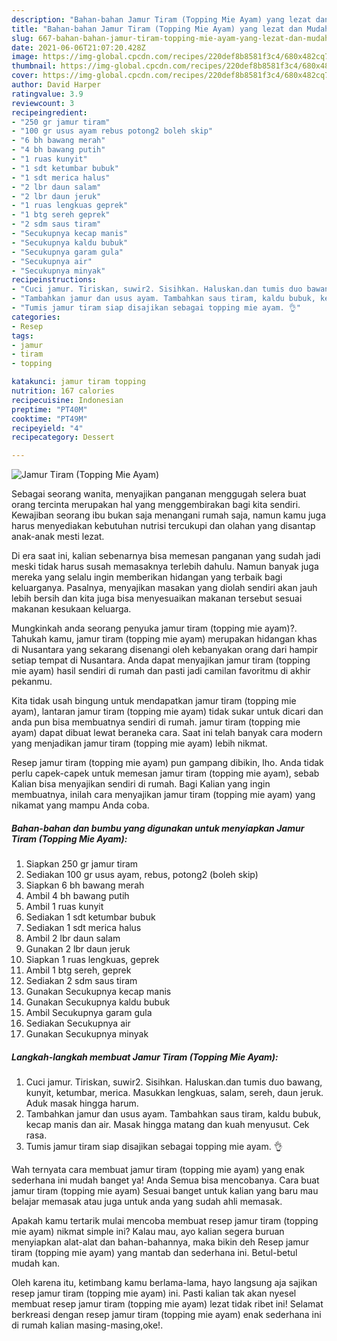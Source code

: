 ```yaml
---
description: "Bahan-bahan Jamur Tiram (Topping Mie Ayam) yang lezat dan Mudah Dibuat"
title: "Bahan-bahan Jamur Tiram (Topping Mie Ayam) yang lezat dan Mudah Dibuat"
slug: 667-bahan-bahan-jamur-tiram-topping-mie-ayam-yang-lezat-dan-mudah-dibuat
date: 2021-06-06T21:07:20.428Z
image: https://img-global.cpcdn.com/recipes/220def8b8581f3c4/680x482cq70/jamur-tiram-topping-mie-ayam-foto-resep-utama.jpg
thumbnail: https://img-global.cpcdn.com/recipes/220def8b8581f3c4/680x482cq70/jamur-tiram-topping-mie-ayam-foto-resep-utama.jpg
cover: https://img-global.cpcdn.com/recipes/220def8b8581f3c4/680x482cq70/jamur-tiram-topping-mie-ayam-foto-resep-utama.jpg
author: David Harper
ratingvalue: 3.9
reviewcount: 3
recipeingredient:
- "250 gr jamur tiram"
- "100 gr usus ayam rebus potong2 boleh skip"
- "6 bh bawang merah"
- "4 bh bawang putih"
- "1 ruas kunyit"
- "1 sdt ketumbar bubuk"
- "1 sdt merica halus"
- "2 lbr daun salam"
- "2 lbr daun jeruk"
- "1 ruas lengkuas geprek"
- "1 btg sereh geprek"
- "2 sdm saus tiram"
- "Secukupnya kecap manis"
- "Secukupnya kaldu bubuk"
- "Secukupnya garam gula"
- "Secukupnya air"
- "Secukupnya minyak"
recipeinstructions:
- "Cuci jamur. Tiriskan, suwir2. Sisihkan. Haluskan.dan tumis duo bawang, kunyit, ketumbar, merica. Masukkan lengkuas, salam, sereh, daun jeruk. Aduk masak hingga harum."
- "Tambahkan jamur dan usus ayam. Tambahkan saus tiram, kaldu bubuk, kecap manis dan air. Masak hingga matang dan kuah menyusut. Cek rasa."
- "Tumis jamur tiram siap disajikan sebagai topping mie ayam. 👌"
categories:
- Resep
tags:
- jamur
- tiram
- topping

katakunci: jamur tiram topping 
nutrition: 167 calories
recipecuisine: Indonesian
preptime: "PT40M"
cooktime: "PT49M"
recipeyield: "4"
recipecategory: Dessert

---
```



![Jamur Tiram (Topping Mie Ayam)](https://img-global.cpcdn.com/recipes/220def8b8581f3c4/680x482cq70/jamur-tiram-topping-mie-ayam-foto-resep-utama.jpg)

Sebagai seorang wanita, menyajikan panganan menggugah selera buat orang tercinta merupakan hal yang menggembirakan bagi kita sendiri. Kewajiban seorang ibu bukan saja menangani rumah saja, namun kamu juga harus menyediakan kebutuhan nutrisi tercukupi dan olahan yang disantap anak-anak mesti lezat.

Di era  saat ini, kalian sebenarnya bisa memesan panganan yang sudah jadi meski tidak harus susah memasaknya terlebih dahulu. Namun banyak juga mereka yang selalu ingin memberikan hidangan yang terbaik bagi keluarganya. Pasalnya, menyajikan masakan yang diolah sendiri akan jauh lebih bersih dan kita juga bisa menyesuaikan makanan tersebut sesuai makanan kesukaan keluarga. 



Mungkinkah anda seorang penyuka jamur tiram (topping mie ayam)?. Tahukah kamu, jamur tiram (topping mie ayam) merupakan hidangan khas di Nusantara yang sekarang disenangi oleh kebanyakan orang dari hampir setiap tempat di Nusantara. Anda dapat menyajikan jamur tiram (topping mie ayam) hasil sendiri di rumah dan pasti jadi camilan favoritmu di akhir pekanmu.

Kita tidak usah bingung untuk mendapatkan jamur tiram (topping mie ayam), lantaran jamur tiram (topping mie ayam) tidak sukar untuk dicari dan anda pun bisa membuatnya sendiri di rumah. jamur tiram (topping mie ayam) dapat dibuat lewat beraneka cara. Saat ini telah banyak cara modern yang menjadikan jamur tiram (topping mie ayam) lebih nikmat.

Resep jamur tiram (topping mie ayam) pun gampang dibikin, lho. Anda tidak perlu capek-capek untuk memesan jamur tiram (topping mie ayam), sebab Kalian bisa menyajikan sendiri di rumah. Bagi Kalian yang ingin membuatnya, inilah cara menyajikan jamur tiram (topping mie ayam) yang nikamat yang mampu Anda coba.

<!--inarticleads1-->

##### Bahan-bahan dan bumbu yang digunakan untuk menyiapkan Jamur Tiram (Topping Mie Ayam):

1. Siapkan 250 gr jamur tiram
1. Sediakan 100 gr usus ayam, rebus, potong2 (boleh skip)
1. Siapkan 6 bh bawang merah
1. Ambil 4 bh bawang putih
1. Ambil 1 ruas kunyit
1. Sediakan 1 sdt ketumbar bubuk
1. Sediakan 1 sdt merica halus
1. Ambil 2 lbr daun salam
1. Gunakan 2 lbr daun jeruk
1. Siapkan 1 ruas lengkuas, geprek
1. Ambil 1 btg sereh, geprek
1. Sediakan 2 sdm saus tiram
1. Gunakan Secukupnya kecap manis
1. Gunakan Secukupnya kaldu bubuk
1. Ambil Secukupnya garam gula
1. Sediakan Secukupnya air
1. Gunakan Secukupnya minyak




<!--inarticleads2-->

##### Langkah-langkah membuat Jamur Tiram (Topping Mie Ayam):

1. Cuci jamur. Tiriskan, suwir2. Sisihkan. Haluskan.dan tumis duo bawang, kunyit, ketumbar, merica. Masukkan lengkuas, salam, sereh, daun jeruk. Aduk masak hingga harum.
1. Tambahkan jamur dan usus ayam. Tambahkan saus tiram, kaldu bubuk, kecap manis dan air. Masak hingga matang dan kuah menyusut. Cek rasa.
1. Tumis jamur tiram siap disajikan sebagai topping mie ayam. 👌




Wah ternyata cara membuat jamur tiram (topping mie ayam) yang enak sederhana ini mudah banget ya! Anda Semua bisa mencobanya. Cara buat jamur tiram (topping mie ayam) Sesuai banget untuk kalian yang baru mau belajar memasak atau juga untuk anda yang sudah ahli memasak.

Apakah kamu tertarik mulai mencoba membuat resep jamur tiram (topping mie ayam) nikmat simple ini? Kalau mau, ayo kalian segera buruan menyiapkan alat-alat dan bahan-bahannya, maka bikin deh Resep jamur tiram (topping mie ayam) yang mantab dan sederhana ini. Betul-betul mudah kan. 

Oleh karena itu, ketimbang kamu berlama-lama, hayo langsung aja sajikan resep jamur tiram (topping mie ayam) ini. Pasti kalian tak akan nyesel membuat resep jamur tiram (topping mie ayam) lezat tidak ribet ini! Selamat berkreasi dengan resep jamur tiram (topping mie ayam) enak sederhana ini di rumah kalian masing-masing,oke!.

